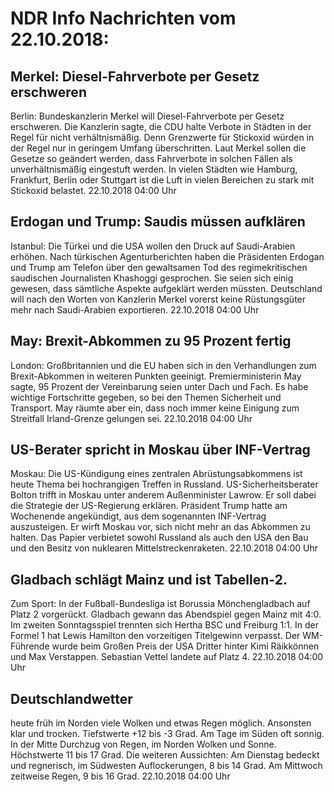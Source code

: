 # NDR Info Nachrichten vom 22.10.2018:


## Merkel: Diesel-Fahrverbote per Gesetz erschweren
Berlin:	Bundeskanzlerin Merkel will Diesel-Fahrverbote per Gesetz erschweren. Die Kanzlerin sagte, die CDU halte Verbote in Städten in der Regel für nicht verhältnismäßig. Denn Grenzwerte für Stickoxid würden in der Regel nur in geringem Umfang überschritten. Laut Merkel sollen die Gesetze so geändert werden, dass Fahrverbote in solchen Fällen als unverhältnismäßig eingestuft werden. In vielen Städten wie Hamburg, Frankfurt, Berlin oder Stuttgart ist die Luft in vielen Bereichen zu stark mit Stickoxid belastet. 22.10.2018 04:00 Uhr 

## Erdogan und Trump: Saudis müssen aufklären
Istanbul:	Die Türkei und die USA wollen den Druck auf Saudi-Arabien erhöhen. Nach türkischen Agenturberichten haben die Präsidenten Erdogan und Trump am Telefon über den gewaltsamen Tod des regimekritischen saudischen Journalisten Khashoggi gesprochen. Sie seien sich einig gewesen, dass sämtliche Aspekte aufgeklärt werden müssten. Deutschland will nach den Worten von Kanzlerin Merkel vorerst keine Rüstungsgüter mehr nach Saudi-Arabien exportieren. 22.10.2018 04:00 Uhr 

## May: Brexit-Abkommen zu 95 Prozent fertig
London:	Großbritannien und die EU haben sich in den Verhandlungen zum Brexit-Abkommen in weiteren Punkten geeinigt. Premierministerin May sagte, 95 Prozent der Vereinbarung seien unter Dach und Fach. Es habe wichtige Fortschritte gegeben, so bei den Themen Sicherheit und Transport. May räumte aber ein, dass noch immer keine Einigung zum Streitfall Irland-Grenze gelungen sei. 22.10.2018 04:00 Uhr 

## US-Berater spricht in Moskau über INF-Vertrag
Moskau: Die US-Kündigung eines zentralen Abrüstungsabkommens ist heute Thema bei hochrangigen Treffen in Russland. US-Sicherheitsberater Bolton trifft in Moskau unter anderem Außenminister Lawrow. Er soll dabei die Strategie der US-Regierung erklären. Präsident Trump hatte am Wochenende angekündigt, aus dem sogenannten INF-Vertrag auszusteigen. Er wirft Moskau vor, sich nicht mehr an das Abkommen zu halten. Das Papier verbietet sowohl Russland als auch den USA den Bau und den Besitz von nuklearen Mittelstreckenraketen. 22.10.2018 04:00 Uhr 

## Gladbach schlägt Mainz und ist Tabellen-2.
Zum Sport: In der Fußball-Bundesliga ist Borussia Mönchengladbach auf Platz 2 vorgerückt. Gladbach gewann das Abendspiel gegen Mainz mit 4:0. Im zweiten Sonntagsspiel trennten sich Hertha BSC und Freiburg 1:1. In der Formel 1 hat Lewis Hamilton den vorzeitigen Titelgewinn verpasst. Der WM-Führende wurde beim Großen Preis der USA Dritter hinter Kimi Räikkönnen und Max Verstappen. Sebastian Vettel landete auf Platz 4. 22.10.2018 04:00 Uhr 

## Deutschlandwetter
heute früh im Norden viele Wolken und etwas Regen möglich. Ansonsten klar und trocken. Tiefstwerte +12 bis -3 Grad. Am Tage im Süden oft sonnig. In der Mitte Durchzug von Regen, im Norden Wolken und Sonne. Höchstwerte 11 bis 17 Grad. Die weiteren Aussichten: Am Dienstag bedeckt und regnerisch, im Südwesten Auflockerungen, 8 bis 14 Grad. Am Mittwoch zeitweise Regen, 9 bis 16 Grad. 22.10.2018 04:00 Uhr 
